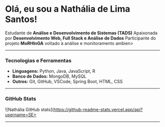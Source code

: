 #   Olá, eu sou a Nathália de Lima Santos!

  Estudante de **Análise e Desenvolvimento de Sistemas (TADS)**
  Apaixonada por **Desenvolvimento Web, Full Stack e Análise de Dados**
  Participante do projeto **MoRHInGA** voltado à análise e monitoramento ambien>

---

###   Tecnologias e Ferramentas
- **Linguagens:** Python, Java, JavaScript, R
- **Banco de Dados:** MongoDB, MySQL
- **Outros:** Git, GitHub, VSCode, Spring Boot, HTML, CSS

---

###   GitHub Stats
![Nathália GitHub stats](https://github-readme-stats.vercel.app/api?username=SE>

---

